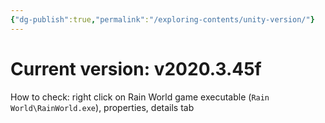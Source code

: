 ```yaml
---
{"dg-publish":true,"permalink":"/exploring-contents/unity-version/"}
---
```


# Current version: v2020.3.45f

How to check: right click on Rain World game executable (`Rain World\RainWorld.exe`), properties, details tab